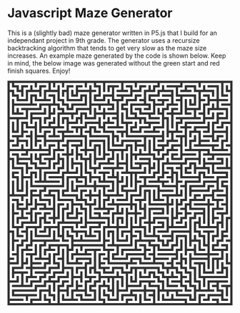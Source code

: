 # Javascript Maze Generator

This is a (slightly bad) maze generator written in P5.js that I build for an independant project in 9th grade. The generator uses a recursize backtracking algorithm that tends to get very slow as the maze size increases. An example maze generated by the code is shown below. Keep in mind, the below image was generated without the green start and red finish squares. Enjoy!

![example_maze](https://raw.githubusercontent.com/hoefler02/maze-generator/master/example/aMAZEing.png)
